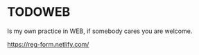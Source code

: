 # TODOWEB
Is my own practice in WEB, if somebody cares you are welcome.


https://reg-form.netlify.com/
